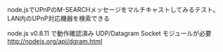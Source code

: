 node.jsでUPnPのM-SEARCHメッセージをマルチキャストしてみるテスト。
LAN内のUPnP対応機器を検索できる

node.js v0.8.11 で動作確認済み
UDP/Datagram Socket モジュールが必要
http://nodejs.org/api/dgram.html
